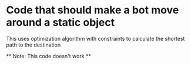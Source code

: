 # Code that should make a bot move around a static object 

This uses optimization algorithm with constraints to calculate the shortest path to the destination

** Note: This code doesn't work **
